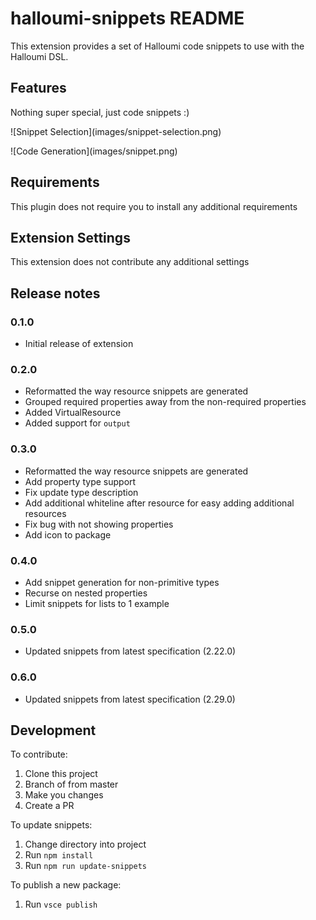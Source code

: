# halloumi-snippets README

This extension provides a set of Halloumi code snippets to use with the Halloumi DSL.

## Features

Nothing super special, just code snippets :)

\!\[Snippet Selection\]\(images/snippet-selection.png\)

\!\[Code Generation\]\(images/snippet.png\)

## Requirements

This plugin does not require you to install any additional requirements

## Extension Settings

This extension does not contribute any additional settings

## Release notes

### 0.1.0

* Initial release of extension

### 0.2.0

* Reformatted the way resource snippets are generated
* Grouped required properties away from the non-required properties
* Added VirtualResource
* Added support for `output`

### 0.3.0

* Reformatted the way resource snippets are generated
* Add property type support
* Fix update type description
* Add additional whiteline after resource for easy adding additional resources
* Fix bug with not showing properties
* Add icon to package

### 0.4.0

* Add snippet generation for non-primitive types
* Recurse on nested properties
* Limit snippets for lists to 1 example

### 0.5.0

* Updated snippets from latest specification (2.22.0)

### 0.6.0

* Updated snippets from latest specification (2.29.0)

## Development

To contribute:

1. Clone this project
2. Branch of from master
3. Make you changes
4. Create a PR

To update snippets:

1. Change directory into project
2. Run `npm install`
3. Run `npm run update-snippets`

To publish a new package:

1. Run `vsce publish`